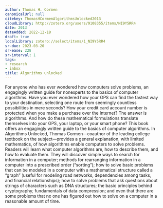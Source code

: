 ```yaml
---
author: Thomas H. Cormen
canonicalUrl: null
citekey: ThomasHCormenAlgorithmsUnlocked2013
cloudLibrary: http://zotero.org/users/9108355/items/NI9Y5RR4
date: 2013
dateAdded: 2022-12-18
draft: true
localLibrary: zotero://select/items/1_NI9Y5RR4
sr-due: 2023-03-20
sr-ease: 228
sr-interval: 1
tags:
- research
- inbox
title: Algorithms unlocked
---
```


For anyone who has ever wondered how computers solve problems, an engagingly
written guide for nonexperts to the basics of computer algorithms. Have you ever
wondered how your GPS can find the fastest way to your destination, selecting
one route from seemingly countless possibilities in mere seconds? How your
credit card account number is protected when you make a purchase over the
Internet? The answer is algorithms. And how do these mathematical formulations
translate themselves into your GPS, your laptop, or your smart phone? This book
offers an engagingly written guide to the basics of computer algorithms. In
Algorithms Unlocked, Thomas Cormen—coauthor of the leading college textbook on
the subject—provides a general explanation, with limited mathematics, of how
algorithms enable computers to solve problems. Readers will learn what computer
algorithms are, how to describe them, and how to evaluate them. They will
discover simple ways to search for information in a computer; methods for
rearranging information in a computer into a prescribed order (“sorting”); how
to solve basic problems that can be modeled in a computer with a mathematical
structure called a “graph” (useful for modeling road networks, dependencies
among tasks, and financial relationships); how to solve problems that ask
questions about strings of characters such as DNA structures; the basic
principles behind cryptography; fundamentals of data compression; and even that
there are some problems that no one has figured out how to solve on a computer
in a reasonable amount of time.